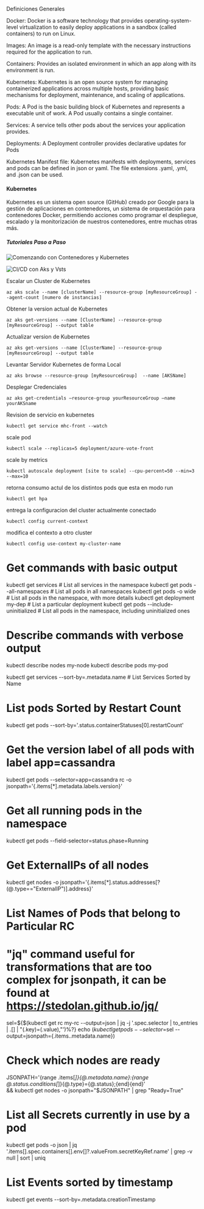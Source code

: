 Definiciones Generales

Docker: Docker is a software technology that provides operating-system-level virtualization to easily deploy applications in a sandbox (called containers) to run on Linux.

Images: An image is a read-only template with the necessary instructions required for the application to run.

Containers: Provides an isolated environment in which an app along with its environment is run.

Kubernetes: Kubernetes is an open source system for managing containerized applications across multiple hosts, providing basic mechanisms for deployment, maintenance, and scaling of applications.

Pods: A Pod is the basic building block of Kubernetes and represents a executable unit of work. A Pod usually contains a single container.

Services: A service tells other pods about the services your application provides.

Deployments: A Deployment controller provides declarative updates for Pods

Kubernetes Manifest file: Kubernetes manifests with deployments, services and pods can be defined in json or yaml. The file extensions .yaml, .yml, and .json can be used.


#### Kubernetes

Kubernetes es un sistema open source (GitHub) creado por Google para la gestión de aplicaciones en contenedores, un sistema de 
orquestación para contenedores Docker, permitiendo acciones como programar el despliegue, escalado y
la monitorización de nuestros contenedores, entre muchas otras más.



##### Tutoriales Paso a Paso



![Comenzando con Contenedores y Kubernetes](https://github.com/Azure/blackbelt-aks-hackfest/tree/master/labs/day1-labs)



![CI/CD con Aks y Vsts](https://almvm.azurewebsites.net/labs/vstsextend/kubernetes/)


Escalar un Cluster de Kubernetes

``` az aks scale --name [clusterName] --resource-group [myResourceGroup] --agent-count [numero de instancias] ```

Obtener la version actual de Kubernetes

``` az aks get-versions --name [ClusterName] --resource-group [myResourceGroup] --output table ```

Actualizar version de Kubernetes

``` az aks get-versions --name [ClusterName] --resource-group [myResourceGroup] --output table ```


Levantar Servidor Kubernetes de forma Local

``` az aks browse --resource-group [myResourceGroup]  --name [AKSName]  ```


Desplegar Credenciales 

``` az aks get-credentials –resource-group yourResourceGroup –name yourAKSname ```

Revision de servicio en kubernetes

``` kubectl get service mhc-front --watch ```

 scale pod
 
``` kubectl scale --replicas=5 deployment/azure-vote-front ```

scale by metrics

``` kubectl autoscale deployment [site to scale] --cpu-percent=50 --min=3 --max=10 ```

retorna consumo actul de los distintos pods que esta en modo run

``` kubectl get hpa  ```


entrega la configuracion del cluster actualmente conectado

``` kubectl config current-context  ```

modifica el contexto a otro cluster

``` kubectl config use-context my-cluster-name ```

# Get commands with basic output
kubectl get services                          # List all services in the namespace
kubectl get pods --all-namespaces             # List all pods in all namespaces
kubectl get pods -o wide                      # List all pods in the namespace, with more details
kubectl get deployment my-dep                 # List a particular deployment
kubectl get pods --include-uninitialized      # List all pods in the namespace, including uninitialized ones

# Describe commands with verbose output
kubectl describe nodes my-node
kubectl describe pods my-pod

kubectl get services --sort-by=.metadata.name # List Services Sorted by Name

# List pods Sorted by Restart Count
kubectl get pods --sort-by='.status.containerStatuses[0].restartCount'

# Get the version label of all pods with label app=cassandra
kubectl get pods --selector=app=cassandra rc -o \
  jsonpath='{.items[*].metadata.labels.version}'

# Get all running pods in the namespace
kubectl get pods --field-selector=status.phase=Running

# Get ExternalIPs of all nodes
kubectl get nodes -o jsonpath='{.items[*].status.addresses[?(@.type=="ExternalIP")].address}'

# List Names of Pods that belong to Particular RC
# "jq" command useful for transformations that are too complex for jsonpath, it can be found at https://stedolan.github.io/jq/
sel=${$(kubectl get rc my-rc --output=json | jq -j '.spec.selector | to_entries | .[] | "\(.key)=\(.value),"')%?}
echo $(kubectl get pods --selector=$sel --output=jsonpath={.items..metadata.name})

# Check which nodes are ready
JSONPATH='{range .items[*]}{@.metadata.name}:{range @.status.conditions[*]}{@.type}={@.status};{end}{end}' \
 && kubectl get nodes -o jsonpath="$JSONPATH" | grep "Ready=True"

# List all Secrets currently in use by a pod
kubectl get pods -o json | jq '.items[].spec.containers[].env[]?.valueFrom.secretKeyRef.name' | grep -v null | sort | uniq

# List Events sorted by timestamp
kubectl get events --sort-by=.metadata.creationTimestamp



